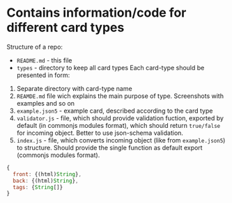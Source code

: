 <!-- @format -->

# Contains information/code for different card types

Structure of a repo:

- `README.md` - this file
- `types` - directory to keep all card types
  Each card-type should be presented in form:

1. Separate directory with card-type name
1. `REAMDE.md` file wich explains the main purpose of type. Screenshots with examples and so on
1. `example.json5` - example card, described according to the card type
1. `validator.js` - file, which should provide validation fuction, exported by default (in commonjs modules format), which should return `true/false` for incoming object. Better to use json-schema validation.
1. `index.js` - file, which converts incoming object (like from `example.json5`) to structure. Should provide the single function as default export (commonjs modules format).

```js
{
  front: {(html)String},
  back: {(html)String},
  tags: {String[]}
}
```
